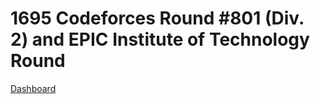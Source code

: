 # 1695 Codeforces Round #801 (Div. 2) and EPIC Institute of Technology Round
[Dashboard](https://codeforces.com/contest/1695)
